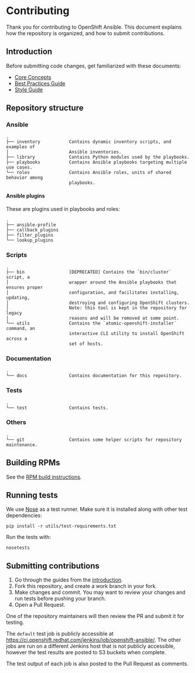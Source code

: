 # Contributing

Thank you for contributing to OpenShift Ansible. This document explains how the
repository is organized, and how to submit contributions.

## Introduction

Before submitting code changes, get familiarized with these documents:

- [Core Concepts](https://github.com/openshift/openshift-ansible/blob/master/docs/core_concepts_guide.adoc)
- [Best Practices Guide](https://github.com/openshift/openshift-ansible/blob/master/docs/best_practices_guide.adoc)
- [Style Guide](https://github.com/openshift/openshift-ansible/blob/master/docs/style_guide.adoc)

## Repository structure

### Ansible

```
.
├── inventory           Contains dynamic inventory scripts, and examples of
│                       Ansible inventories.
├── library             Contains Python modules used by the playbooks.
├── playbooks           Contains Ansible playbooks targeting multiple use cases.
└── roles               Contains Ansible roles, units of shared behavior among
                        playbooks.
```

#### Ansible plugins

These are plugins used in playbooks and roles:

```
.
├── ansible-profile
├── callback_plugins
├── filter_plugins
└── lookup_plugins
```

### Scripts

```
.
├── bin                 [DEPRECATED] Contains the `bin/cluster` script, a
│                       wrapper around the Ansible playbooks that ensures proper
│                       configuration, and facilitates installing, updating,
│                       destroying and configuring OpenShift clusters.
│                       Note: this tool is kept in the repository for legacy
│                       reasons and will be removed at some point.
└── utils               Contains the `atomic-openshift-installer` command, an
                        interactive CLI utility to install OpenShift across a
                        set of hosts.
```

### Documentation

```
.
└── docs                Contains documentation for this repository.
```

### Tests

```
.
└── test                Contains tests.
```

### Others

```
.
└── git                 Contains some helper scripts for repository maintenance.
```

## Building RPMs

See the [RPM build instructions](BUILD.md).

## Running tests

We use [Nose](http://readthedocs.org/docs/nose/) as a test runner. Make sure it
is installed along with other test dependencies:

```
pip install -r utils/test-requirements.txt
```

Run the tests with:

```
nosetests
```

## Submitting contributions

1. Go through the guides from the [introduction](#Introduction).
2. Fork this repository, and create a work branch in your fork.
3. Make changes and commit. You may want to review your changes and run tests
   before pushing your branch.
4. Open a Pull Request.

One of the repository maintainers will then review the PR and submit it for
testing.

The `default` test job is publicly accessible at
https://ci.openshift.redhat.com/jenkins/job/openshift-ansible/. The other jobs
are run on a different Jenkins host that is not publicly accessible, however the
test results are posted to S3 buckets when complete.

The test output of each job is also posted to the Pull Request as comments.
